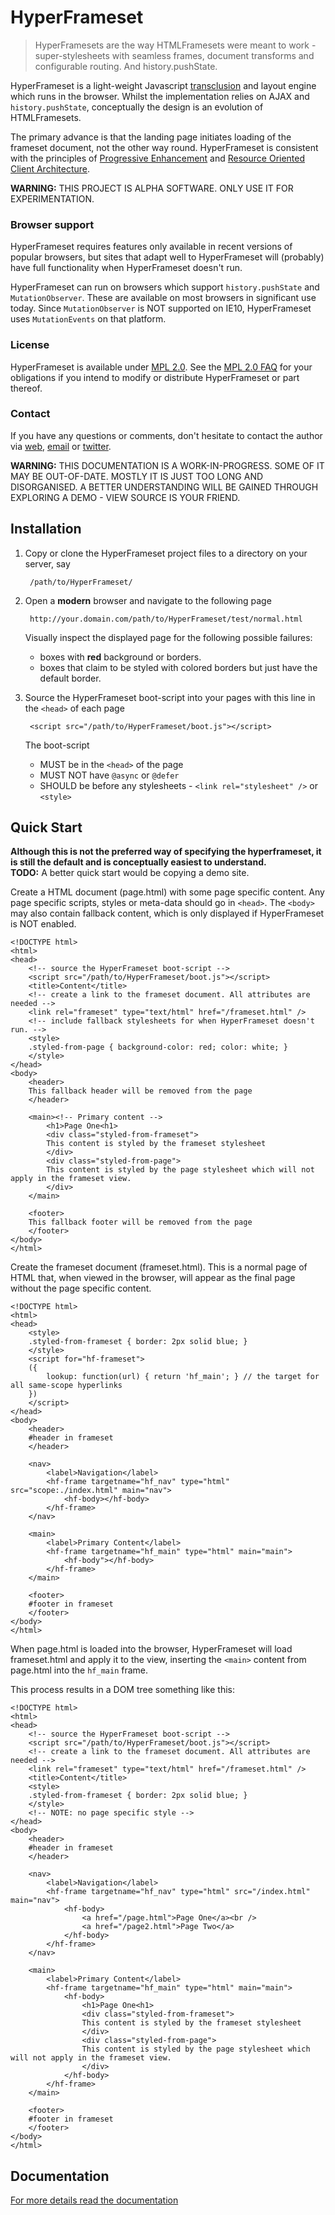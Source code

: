HyperFrameset
=============

> HyperFramesets are the way HTMLFramesets were meant to work -
> super-stylesheets with seamless frames, document transforms and configurable routing. And history.pushState.

HyperFrameset is a light-weight Javascript [transclusion](http://en.wikipedia.org/wiki/Transclusion)
and layout engine which runs in the browser.
Whilst the implementation relies on AJAX and `history.pushState`,
conceptually the design is an evolution of HTMLFramesets.

The primary advance is that the landing page initiates loading of
the frameset document, not the other way round.
HyperFrameset is consistent with the principles of
[Progressive Enhancement](http://en.wikipedia.org/wiki/Progressive_enhancement) and
[Resource Oriented Client Architecture](http://roca-style.org/ "ROCA").

**WARNING:** THIS PROJECT IS ALPHA SOFTWARE. ONLY USE IT FOR EXPERIMENTATION.

### Browser support

HyperFrameset requires features only available in recent versions of popular browsers, 
but sites that adapt well to HyperFrameset will (probably)
have full functionality when HyperFrameset doesn't run.

HyperFrameset can run on browsers which support `history.pushState` and `MutationObserver`.
These are available on most browsers in significant use today.
Since `MutationObserver` is NOT supported on IE10, HyperFrameset uses `MutationEvents` on that platform. 

### License

HyperFrameset is available under 
[MPL 2.0](http://www.mozilla.org/MPL/2.0/ "Mozilla Public License version 2.0").
See the [MPL 2.0 FAQ](http://www.mozilla.org/MPL/2.0/FAQ.html "Frequently Asked Questions")
for your obligations if you intend to modify or distribute HyperFrameset or part thereof. 

### Contact

If you have any questions or comments, don't hesitate to contact the author via
[web](http://meekostuff.net/), [email](mailto:shogun70@gmail.com) or [twitter](http://twitter.com/meekostuff). 

**WARNING:** THIS DOCUMENTATION IS A WORK-IN-PROGRESS.
SOME OF IT MAY BE OUT-OF-DATE. MOSTLY IT IS JUST TOO LONG AND DISORGANISED. 
A BETTER UNDERSTANDING WILL BE GAINED THROUGH EXPLORING A DEMO - VIEW SOURCE IS YOUR FRIEND.


## Installation

1. Copy or clone the HyperFrameset project files to a directory on your server, say 
	
		/path/to/HyperFrameset/

2. Open a **modern** browser and navigate to the following page
	
		http://your.domain.com/path/to/HyperFrameset/test/normal.html
	
	Visually inspect the displayed page for the following possible failures:
	
	- boxes with **red** background or borders. 
	- boxes that claim to be styled with colored borders but just have the default border. 
	
3. Source the HyperFrameset boot-script into your pages with this line in the `<head>` of each page 
	
		<script src="/path/to/HyperFrameset/boot.js"></script>
		
	The boot-script 
	- MUST be in the `<head>` of the page
	- MUST NOT have `@async` or `@defer`
	- SHOULD be before any stylesheets - `<link rel="stylesheet" />` or `<style>`


## Quick Start

**Although this is not the preferred way of specifying the hyperframeset, it is still the default and is conceptually easiest to understand.**  
**TODO:** A better quick start would be copying a demo site.

Create a HTML document (page.html) with some page specific content. 
Any page specific scripts, styles or meta-data should go in `<head>`. 
The `<body>` may also contain fallback content, which is
only displayed if HyperFrameset is NOT enabled.

    <!DOCTYPE html>
	<html>
	<head>
		<!-- source the HyperFrameset boot-script -->
		<script src="/path/to/HyperFrameset/boot.js"></script>
		<title>Content</title>
		<!-- create a link to the frameset document. All attributes are needed -->
		<link rel="frameset" type="text/html" href="/frameset.html" />
		<!-- include fallback stylesheets for when HyperFrameset doesn't run. -->
		<style>
		.styled-from-page { background-color: red; color: white; }
		</style>
	</head>
	<body>
		<header>
		This fallback header will be removed from the page
		</header>
		
		<main><!-- Primary content -->
			<h1>Page One<h1>
			<div class="styled-from-frameset">
			This content is styled by the frameset stylesheet
			</div>	
			<div class="styled-from-page">
			This content is styled by the page stylesheet which will not apply in the frameset view. 
			</div>	
		</main>
		
		<footer>
		This fallback footer will be removed from the page
		</footer>
	</body>
	</html>
	
Create the frameset document (frameset.html).
This is a normal page of HTML that, when viewed in the browser,
will appear as the final page without the page specific content. 

	<!DOCTYPE html>
	<html>
	<head>
		<style>
		.styled-from-frameset { border: 2px solid blue; }
		</style>
		<script for="hf-frameset">
		({
			lookup: function(url) { return 'hf_main'; } // the target for all same-scope hyperlinks
		})
		</script>
	</head>
	<body>
		<header>
		#header in frameset
		</header>
		
		<nav>
			<label>Navigation</label>
			<hf-frame targetname="hf_nav" type="html" src="scope:./index.html" main="nav">
				<hf-body></hf-body>
			</hf-frame>
		</nav>
		
		<main>
			<label>Primary Content</label>
			<hf-frame targetname="hf_main" type="html" main="main">
				<hf-body"></hf-body>
			</hf-frame>
		</main>
		
		<footer>
		#footer in frameset
		</footer>
	</body>
	</html>

When page.html is loaded into the browser, HyperFrameset will load frameset.html and apply it to the view,
inserting the `<main>` content from page.html into the `hf_main` frame.

This process results in a DOM tree something like this:

	<!DOCTYPE html>
	<html>
	<head>
		<!-- source the HyperFrameset boot-script -->
		<script src="/path/to/HyperFrameset/boot.js"></script>
		<!-- create a link to the frameset document. All attributes are needed -->
		<link rel="frameset" type="text/html" href="/frameset.html" />
		<title>Content</title>
		<style>
		.styled-from-frameset { border: 2px solid blue; }
		</style>
		<!-- NOTE: no page specific style -->
	</head>
	<body>
		<header>
		#header in frameset
		</header>
		
		<nav>
			<label>Navigation</label>
			<hf-frame targetname="hf_nav" type="html" src="/index.html" main="nav">
				<hf-body>
					<a href="/page.html">Page One</a><br />
					<a href="/page2.html">Page Two</a>
				</hf-body>
			</hf-frame>
		</nav>
		
		<main>
			<label>Primary Content</label>
			<hf-frame targetname="hf_main" type="html" main="main">
				<hf-body>
					<h1>Page One<h1>
					<div class="styled-from-frameset">
					This content is styled by the frameset stylesheet
					</div>	
					<div class="styled-from-page">
					This content is styled by the page stylesheet which will not apply in the frameset view. 
					</div>	
				</hf-body>
			</hf-frame>
		</main>
		
		<footer>
		#footer in frameset
		</footer>
	</body>
	</html>


## Documentation

[For more details read the documentation](doc/)

